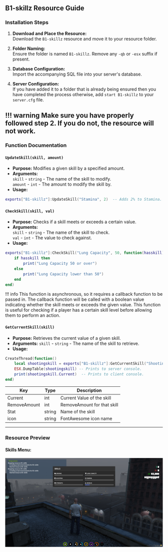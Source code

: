 ## B1-skillz Resource Guide

### Installation Steps

1. **Download and Place the Resource:**  
   Download the `B1-skillz` resource and move it to your resource folder.

2. **Folder Naming:**  
   Ensure the folder is named `B1-skillz`. Remove any `-qb` or `-esx` suffix if present.

3. **Database Configuration:**  
   Import the accompanying SQL file into your server's database.

4. **Server Configuration:**  
   If you have added it to a folder that is already being ensured then you have completed the process otherwise, add `start B1-skillz` to your `server.cfg` file.

!!! warning
    Make sure you have properly followed step 2. If you do not, the resource will not work.
---

### Function Documentation

#### `UpdateSkill(skill, amount)`

- **Purpose:** Modifies a given skill by a specified amount.
- **Arguments:**  
   `skill` - `string` - The name of the skill to modify.  
   `amount` - `int` - The amount to modify the skill by.
- **Usage:**
```lua
exports["B1-skillz"]:UpdateSkill("Stamina", 2)  -- Adds 2% to Stamina.
```
#### `CheckSkill(skill, val)`

- **Purpose:** Checks if a skill meets or exceeds a certain value.
- **Arguments:**  
   `skill` - `string` - The name of the skill to check.  
   `val` - `int` - The value to check against.  
- **Usage:**
```lua
exports["B1-skillz"]:CheckSkill("Lung Capacity", 50, function(hasskill)
    if hasskill then
        print("Lung Capacity 50 or over")
    else
        print("Lung Capacity lower than 50")
    end
end)
```
!!! info
    This function is asynchronous, so it requires a callback function to be passed in. The callback function will be called with a boolean value indicating whether the skill meets or exceeds the given value. This function is useful for checking if a player has a certain skill level before allowing them to perform an action.

#### `GetCurrentSkill(skill)`

- **Purpose:** Retrieves the current value of a given skill.
- **Arguments:**
   `skill` - `string` - The name of the skill to retrieve.
- **Usage:**
```lua
CreateThread(function()
    local shootingskill = exports["B1-skillz"]:GetCurrentSkill("Shooting")
    ESX.DumpTable(shootingskill) -- Prints to server console.
    print(shootingskill.Current)  -- Prints to client console.
end)
```

| Key          | Type    | Description                   |
| ------------ | ------- | ----------------------------- |
| Current      | int     | Current Value of the skill    |
| RemoveAmount | int     | RemoveAmount for that skill   |
| Stat         | string  | Name of the skill             |
| icon         | string  | FontAwesome icon name         |


---

### Resource Preview

#### **Skills Menu:**

![Preview of skills menu](https://raw.githubusercontent.com/Kingsage311/Kingsage311/main/assets/skillmenuprev.png)
